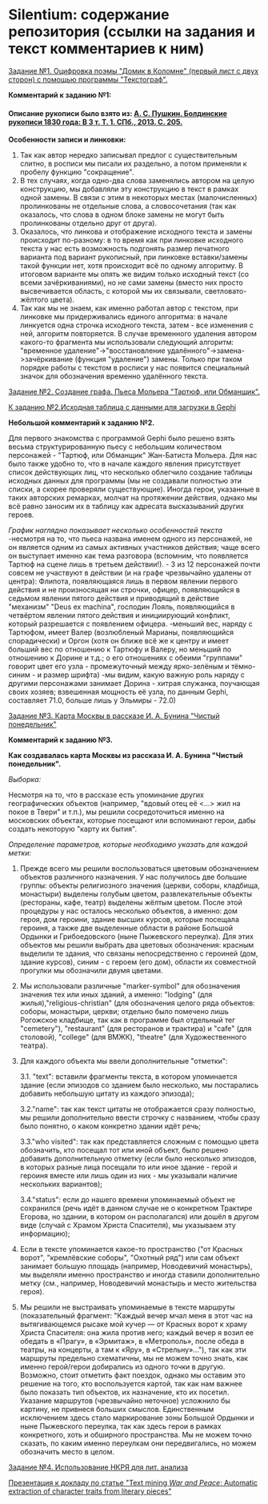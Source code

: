 # Silentium: содержание репозитория (ссылки на задания и текст комментариев к ним)
[Задание №1. Оцифровка поэмы "Домик в Коломне" (первый лист с двух сторон) с помощью программы "Текстограф".](https://github.com/Nata-Ber/Silentium/blob/master/%D0%97%D0%B0%D0%B4%D0%B0%D0%BD%D0%B8%D0%B5%20%E2%84%961%20(%D0%A2%D0%B5%D0%BA%D1%81%D1%82%D0%BE%D0%B3%D1%80%D0%B0%D1%84).%20%D0%94%D0%BE%D0%BC%D0%B8%D0%BA%20%D0%B2%20%D0%9A%D0%BE%D0%BB%D0%BE%D0%BC%D0%BD%D0%B5.xml "Задание №1. Текстограф")

**Комментарий к заданию №1:**

#### Описание рукописи было взято из: [А. С. Пушкин. Болдинские рукописи 1830 года: В 3 т. Т. 1. СПб., 2013. С. 205.](https://imwerden.de/pdf/pushkin_boldinskie_rukopisi_1830_tom1_2013.pdf "А. С. Пушкин. Болдинские рукописи")


**Особенности записи и линковки:**
1) Так как автор нередко записывал предлог с существительным слитно, в росписи мы писали их раздельно, а потом применяли к пробелу функцию "сокращение".
2) В тех случаях, когда одно-два слова заменялись автором на целую конструкцию, мы добавляли эту конструкцию в текст в рамках одной замены. В связи с этим в некоторых местах (малочисленных) пролинкованы не отдельные слова, а словосочетания (так как оказалось, что слова в одном блоке замены не могут быть пролинкованы отдельно друг от друга).
3) Оказалось, что линкова и отображение исходного текста и замены происходит по-разному: в то время как при линковке исходного текста у нас есть возможность подгонять размер печатного варианта под вариант рукописный, при линковке вставки/замены такой функции нет, хотя происходит всё по одному алгоритму. В итоговом варианте мы опять же видим только исходный текст (со всеми зачёркиваниями), но не сами замены (вместо них просто высвечивается область, с которой мы их связывали, светловато-жёлтого цвета).
4) Так как мы не знаем, как именно работал автор с текстом, при линковке мы придерживались единого алгоритма: в начале линкуется одна строчка исходного текста, затем - все изменения с ней, алгоритм повторяется. В случае временного удаления автором какого-то фрагмента мы использовали следующий алгоритм: "временное удаление"->"восстановление удалённого"->замена->зачёркивание (функция "удаление") замены. Только при таком порядке работы с текстом в росписи у нас появится специальный значок для обозначения временно удалённого текста.
      
[Задание №2. Создание графа. Пьеса Мольера "Тартюф, или Обманщик".](https://github.com/Nata-Ber/Silentium/blob/master/%D0%97%D0%B0%D0%B4%D0%B0%D0%BD%D0%B8%D0%B5%20%E2%84%962.%20%D0%93%D1%80%D0%B0%D1%84.%20final.pdf "Граф. Пьеса Мольера")

[К заданию №2.Исходная таблица с данными для загрузки в Gephi](https://github.com/Nata-Ber/Silentium/blob/master/%D0%9A%20%D0%B7%D0%B0%D0%B4%D0%B0%D0%BD%D0%B8%D1%8E%20%E2%84%962.%20%D0%98%D1%81%D1%85%D0%BE%D0%B4%D0%BD%D0%B0%D1%8F%20%D1%82%D0%B0%D0%B1%D0%BB%D0%B8%D1%86%D0%B0%20%D1%81%20%D0%B4%D0%B0%D0%BD%D0%BD%D1%8B%D0%BC%D0%B8%20%D0%B4%D0%BB%D1%8F%20%D0%B7%D0%B0%D0%B3%D1%80%D1%83%D0%B7%D0%BA%D0%B8%20%D0%B2%20Gephi.csv "Исходная таблица")


**Небольшой комментарий к заданию №2.**

Для первого знакомства с программой Gephi было решено взять весьма структурированную пьесу c небольшим количеством персонажей - "Тартюф, или Обманщик" Жан-Батиста Мольера.
Для нас было также удобно то, что в начале каждого явления присутствует список действующих лиц, что несколько облегчило создание таблицы исходных данных для программы (мы не создавали полностью эти списки, а скорее проверяли существующие).
Иногда герои, указанные в таких авторских ремарках, молчат на протяжении действия, однако мы всё равно заносим их в таблицу как адресата высказываний других героев.

*График наглядно показывает несколько особенностей текста*
    -несмотря на то, что пьеса названа именем одного из персонажей, не он является одним из самых активных участников действия; чаще всего он выступает именно как тема разговора (вспомним, что появляется Тартюф на сцене лишь в третьем действии!).
    - 3 из 12 персонажей почти совсем не участвуют в действии (и на графе чрезвычайно удалены от центра): Флипота, появляющаяся лишь в первом явлении первого действия и не произносящая ни строчки, офицер, появляющийся в седьмом явлении пятого действия и приводящий в действие "механизм" "Deus ex machina", господин Лояль, появляющийся в четвёртом явлении пятого действия и инициирующий конфликт, который разрешается с появлением офицера.
    -меньший вес, наряду с Тартюфом, имеет Валер (возлюбленый Марианы, появляющийся спорадически) и Оргон (хотя он ближе всё же к центру и имеет больший вес по отношению к Тартюфу и Валеру, но меньший по отношению к Дорине и т.д.; о его отношениях с обеими "группами" говорит цвет его узла - промежуточный между ярко-зелёным и тёмно-синим - и размер шрифта)
    -мы видим, какую важную роль наряду с другими персонажами занимает Дорина - хитрая служанка, поучающая своих хозяев; взвешенная мощность её узла, по данным Gephi, составляет 71.0, больше лишь у Эльмиры - 72.0)
    
    
[Задание №3. Карта Москвы в рассказе И. А. Бунина "Чистый понедельник"](https://github.com/Nata-Ber/Silentium/blob/master/%D0%97%D0%B0%D0%B4%D0%B0%D0%BD%D0%B8%D0%B5%20%E2%84%963.%20%D0%9A%D0%B0%D1%80%D1%82%D0%B0%20%D0%9C%D0%BE%D1%81%D0%BA%D0%B2%D1%8B%20%D0%B8%D0%B7%20%D1%80%D0%B0%D1%81%D1%81%D0%BA%D0%B0%D0%B7%D0%B0%20%D0%98.%20%D0%90.%20%D0%91%D1%83%D0%BD%D0%B8%D0%BD%D0%B0%20%22%D0%A7%D0%B8%D1%81%D1%82%D1%8B%D0%B9%20%D0%BF%D0%BE%D0%BD%D0%B5%D0%B4%D0%B5%D0%BB%D1%8C%D0%BD%D0%B8%D0%BA%22.geojson "Карта Москвы")

**Комментарий к заданию №3.**

**Как создавалась карта Москвы из рассказа И. А. Бунина "Чистый понедельник".**

*Выборка:*

Несмотря на то, что в рассказе есть упоминание других географических объектов (например, "вдовый отец её <...> жил на покое в Твери" и т.п.), мы решили сосредоточиться именно на московских объектах, которые посещают или вспоминают герои, дабы создать некоторую "карту их бытия".

*Определение параметров, которые необходимо указать для каждой метки:*

1) Прежде всего мы решили воспользоваться цветовым обозначением объектов различного назначения. У нас получилось две большие группы: объекты религиозного значения (церкви, соборы, кладбища, монастыри) выделены голубым цветом, развлекательные объекты (рестораны, кафе, театр) выделены жёлтым цветом.
После этой процедуры у нас осталось несколько объектов, а именно: дом героя, дом героини, здание высших курсов, которые посещала героиня, а также две выделенные области в районе Большой Ордынки и Грибоедовского (ныне Пыжевского переулка). Для этих объектов мы решили выбрать два цветовых обозначения: красным выделили те здания, что связаны непосредственно с героиней (дом, здание курсов), синим - с героем (его дом), области их совместной прогулки мы обозначили двумя цветами.

2) Мы использовали различные "marker-symbol" для обозначения значения тех или иных зданий, а именно: "lodging" (для жилья),"religious-christian" (для обозначения целого ряда объектов: соборы, монастыри, церкви; отдельно было помечено лишь Рогожское кладбище, так как в программе был отдельный тег "cemetery"), "restaurant" (для ресторанов и трактира) и  "cafe" (для столовой), "college" (для ВМЖК), "theatre" (для Художественного театра).

3) Для каждого объекта мы ввели дополнительные "отметки":

    3.1. "text": вставили фрагменты текста, в котором упоминается здание (если эпизодов со зданием было несколько, мы постарались добавить небольшую цитату из каждого эпизода);

    3.2."name": так как текст цитаты не отображается сразу полностью, мы решили дополнительно ввести строчку с названием, чтобы сразу было понятно, о каком конкретно здании идёт речь;

    3.3."who visited": так как представляется сложным с помощью цвета обозначить, кто посещал тот или иной объект, было решено добавить дополнительную отметку (если было несколько эпизодов, в которых разные лица посещали то или иное здание - герой и героиня вместе или лишь один из них - мы указывали наличие нескольких вариантов);

    3.4."status": если до нашего времени упоминаемый объект не сохранился (речь идёт в данном случае не о конкретном Трактире Егорова, но здании, в котором он располагался) или дошёл в другом виде (случай с Храмом Христа Спасителя), мы указываем эту информацию);

4) Если в тексте упоминается какое-то пространство ("от Красных ворот", "кремлёвские соборы", "Охотный ряд") или сам объект занимает большую площадь (например, Новодевичий монастырь), мы выделяли именно пространство и иногда ставили дополнительно метку (см., например, Новодевичий монастырь и место жительства героя).

5) Мы решили не выстраивать упоминаемые в тексте маршруты (показательный фрагмент: "Каждый вечер мчал меня в этот час на вытягивающемся рысаке мой кучер — от Красных ворот к храму Христа Спасителя: она жила против него; каждый вечер я возил ее обедать в «Прагу», в «Эрмитаж», в «Метрополь», после обеда в театры, на концерты, а там к «Яру», в «Стрельну»..."), так как эти маршруты предельно схематичны, мы не можем точно знать, как именно герой/герои добирались из одного точки в другую.
Возможно, стоит отметить факт поездок, однако мы оставим это решение на того, кто воспользуется картой, так как нам важнее было показать тип объектов, их назначение, кто их посетил. Указание маршрутов (чрезвычайно неточное) усложнило бы картину, не привнеся больших смыслов.
Единственным исключением здесь стало маркирование зоны Большой Ордынки и ныне Пыжевского переулка, так как здесь герои в рамках конкретного, хоть и обширного пространства. Мы не можем точно сказать, по каким именно переулкам они передвигались, но можем обозначить место в целом.

[Задание №4. Использование НКРЯ для лит. анализа](https://github.com/Nata-Ber/Silentium/blob/master/%D0%97%D0%B0%D0%B4%D0%B0%D0%BD%D0%B8%D0%B5%20%E2%84%964.%20%D0%98%D1%81%D0%BF%D0%BE%D0%BB%D1%8C%D0%B7%D0%BE%D0%B2%D0%B0%D0%BD%D0%B8%D0%B5%20%D0%9D%D0%9A%D0%A0%D0%AF%20%D0%B4%D0%BB%D1%8F%20%D0%BB%D0%B8%D1%82.%20%D0%B0%D0%BD%D0%B0%D0%BB%D0%B8%D0%B7%D0%B0.md "Задание №4")

 
[Презентация к докладу по статье "Text mining *War and Peace*: Automatic extraction of character traits from literary pieces"](https://github.com/Nata-Ber/Silentium/blob/master/Береснева.%20Доклад.%20Text%20mining%20in_War%20And%20Peace_.pdf "Презентация к докладу")
